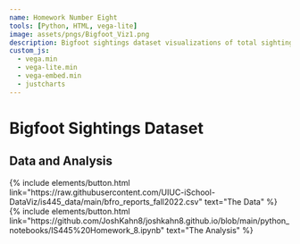 ```yaml
---
name: Homework Number Eight 
tools: [Python, HTML, vega-lite]
image: assets/pngs/Bigfoot_Viz1.png
description: Bigfoot sightings dataset visualizations of total sightings per state and wind speed vs. wind bearing.
custom_js:
  - vega.min
  - vega-lite.min
  - vega-embed.min
  - justcharts
---
```



# Bigfoot Sightings Dataset


<vegachart schema-url="{{ site.baseurl }}/assets/json/jsonchart.json" style="width: 100%"></vegachart>


## Data and Analysis

<div class="left">
{% include elements/button.html link="https://raw.githubusercontent.com/UIUC-iSchool-DataViz/is445_data/main/bfro_reports_fall2022.csv" text="The Data" %}
</div>

<div class="right">
{% include elements/button.html link="https://github.com/JoshKahn8/joshkahn8.github.io/blob/main/python_notebooks/IS445%20Homework_8.ipynb" text="The Analysis" %}
</div>

